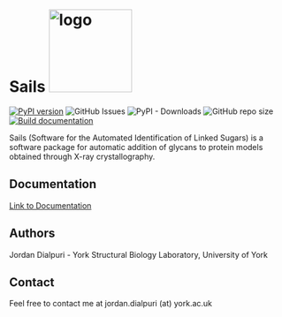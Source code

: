 # Sails <img src="https://github.com/user-attachments/assets/ebbe9660-5ad7-4ed4-aae9-b104031bf82b" alt="logo" width="150"/>
[![PyPI version](https://badge.fury.io/py/pysails.svg)](https://badge.fury.io/py/pysails)
![GitHub Issues](https://img.shields.io/github/issues-raw/Dialpuri/Sails)
![PyPI - Downloads](https://img.shields.io/pypi/dm/Sails)
![GitHub repo size](https://img.shields.io/github/repo-size/Dialpuri/Sails)
[![Build documentation](https://github.com/Dialpuri/Sails/actions/workflows/deploy.yml/badge.svg)](https://github.com/Dialpuri/Sails/actions/workflows/deploy.yml)

Sails (Software for the Automated Identification of Linked Sugars) is a software package for automatic addition of glycans to protein models obtained through X-ray crystallography.

## Documentation
[Link to Documentation](https://dialpuri.github.io/Sails/sails.html)


## Authors

Jordan Dialpuri - York Structural Biology Laboratory, University of York


## Contact

Feel free to contact me at jordan.dialpuri (at) york.ac.uk
